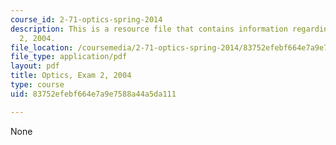 ```yaml
---
course_id: 2-71-optics-spring-2014
description: This is a resource file that contains information regarding optics exam
  2, 2004.
file_location: /coursemedia/2-71-optics-spring-2014/83752efebf664e7a9e7588a44a5da111_MIT2_71S14_f04_quiz2_Set_2.pdf
file_type: application/pdf
layout: pdf
title: Optics, Exam 2, 2004
type: course
uid: 83752efebf664e7a9e7588a44a5da111

---
```

None